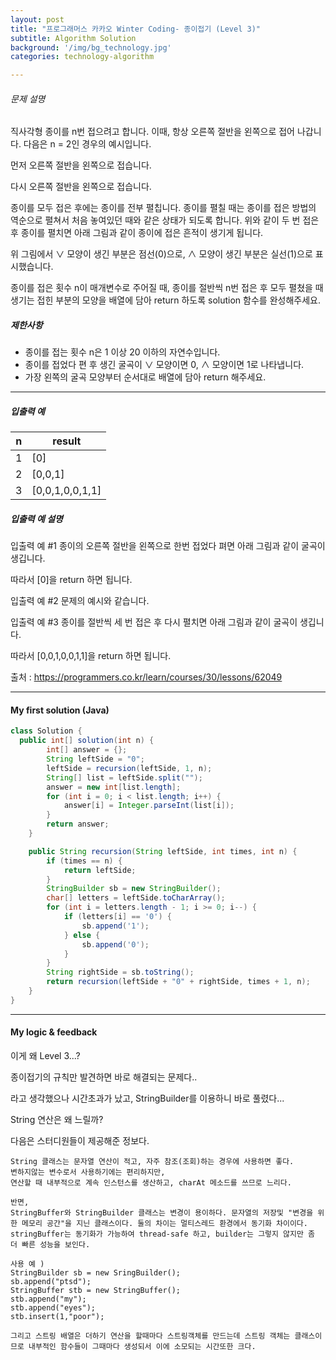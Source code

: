 ```yaml
---
layout: post
title: "프로그래머스 카카오 Winter Coding- 종이접기 (Level 3)"
subtitle: Algorithm Solution
background: '/img/bg_technology.jpg'
categories: technology-algorithm

---
```


###### 문제 설명

직사각형 종이를 n번 접으려고 합니다. 이때, 항상 오른쪽 절반을 왼쪽으로 접어 나갑니다. 다음은 n = 2인 경우의 예시입니다.



먼저 오른쪽 절반을 왼쪽으로 접습니다.



다시 오른쪽 절반을 왼쪽으로 접습니다.



종이를 모두 접은 후에는 종이를 전부 펼칩니다. 종이를 펼칠 때는 종이를 접은 방법의 역순으로 펼쳐서 처음 놓여있던 때와 같은 상태가 되도록 합니다. 위와 같이 두 번 접은 후 종이를 펼치면 아래 그림과 같이 종이에 접은 흔적이 생기게 됩니다.



위 그림에서 ∨ 모양이 생긴 부분은 점선(0)으로, ∧ 모양이 생긴 부분은 실선(1)으로 표시했습니다.

종이를 접은 횟수 n이 매개변수로 주어질 때, 종이를 절반씩 n번 접은 후 모두 펼쳤을 때 생기는 접힌 부분의 모양을 배열에 담아 return 하도록 solution 함수를 완성해주세요.

##### 제한사항

- 종이를 접는 횟수 n은 1 이상 20 이하의 자연수입니다.
- 종이를 접었다 편 후 생긴 굴곡이 ∨ 모양이면 0, ∧ 모양이면 1로 나타냅니다.
- 가장 왼쪽의 굴곡 모양부터 순서대로 배열에 담아 return 해주세요.

------

##### 입출력 예

| n    | result          |
| ---- | --------------- |
| 1    | [0]             |
| 2    | [0,0,1]         |
| 3    | [0,0,1,0,0,1,1] |

##### 입출력 예 설명

입출력 예 #1
종이의 오른쪽 절반을 왼쪽으로 한번 접었다 펴면 아래 그림과 같이 굴곡이 생깁니다.



따라서 [0]을 return 하면 됩니다.

입출력 예 #2
문제의 예시와 같습니다.

입출력 예 #3
종이를 절반씩 세 번 접은 후 다시 펼치면 아래 그림과 같이 굴곡이 생깁니다.



따라서 [0,0,1,0,0,1,1]을 return 하면 됩니다.



출처 : https://programmers.co.kr/learn/courses/30/lessons/62049



---

#### My first solution (Java)

```java
class Solution {
  public int[] solution(int n) {
        int[] answer = {};
        String leftSide = "0";
        leftSide = recursion(leftSide, 1, n);
        String[] list = leftSide.split("");
        answer = new int[list.length];
        for (int i = 0; i < list.length; i++) {
            answer[i] = Integer.parseInt(list[i]);
        }
        return answer;
    }

    public String recursion(String leftSide, int times, int n) {
        if (times == n) {
            return leftSide;
        }
        StringBuilder sb = new StringBuilder();
        char[] letters = leftSide.toCharArray();
        for (int i = letters.length - 1; i >= 0; i--) {
            if (letters[i] == '0') {
                sb.append('1');
            } else {
                sb.append('0');
            }
        }
        String rightSide = sb.toString();
        return recursion(leftSide + "0" + rightSide, times + 1, n);
    }
}
```

---

#### My logic & feedback

이게 왜 Level 3...?

종이접기의 규칙만 발견하면 바로 해결되는 문제다..

라고 생각했으나 시간초과가 났고, StringBuilder를 이용하니 바로 풀렸다...

String 연산은 왜 느릴까?

다음은 스터디원들이 제공해준 정보다.

```
String 클래스는 문자열 연산이 적고, 자주 참조(조회)하는 경우에 사용하면 좋다.
변하지않는 변수로서 사용하기에는 편리하지만,
연산할 때 내부적으로 계속 인스턴스를 생산하고, charAt 메소드를 쓰므로 느리다. 

반면, 
StringBuffer와 StringBuilder 클래스는 변경이 용이하다. 문자열의 저장및 "변경을 위한 메모리 공간"을 지닌 클래스이다. 둘의 차이는 멀티스레드 환경에서 동기화 차이이다. stringBuffer는 동기화가 가능하여 thread-safe 하고, builder는 그렇지 않지만 좀 더 빠른 성능을 보인다.  

사용 예 ) 
StringBuilder sb = new SringBuilder();
sb.append("ptsd");
StringBuffer stb = new StringBuffer();
stb.append("my");
stb.append("eyes");
stb.insert(1,"poor");

그리고 스트링 배열은 더하기 연산을 할때마다 스트링객체를 만드는데 스트링 객체는 클래스이므로 내부적인 함수들이 그때마다 생성되서 이에 소모되는 시간또한 크다.
```


